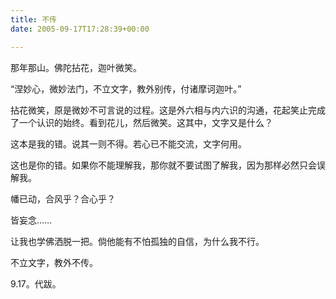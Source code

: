 ```yaml
---
title: 不传
date: 2005-09-17T17:28:39+00:00

---
```

那年那山。佛陀拈花，迦叶微笑。

“涅妙心，微妙法门，不立文字，教外别传，付诸摩诃迦叶。”

拈花微笑，原是微妙不可言说的过程。这是外六相与内六识的沟通，花起笑止完成了一个认识的始终。看到花儿，然后微笑。这其中，文字又是什么？

这本是我的错。说其一则不得。若心已不能交流，文字何用。

这也是你的错。如果你不能理解我，那你就不要试图了解我，因为那样必然只会误解我。

幡已动，合风乎？合心乎？

皆妄念……

让我也学佛洒脱一把。倘他能有不怕孤独的自信，为什么我不行。

不立文字，教外不传。

9.17。代跋。
